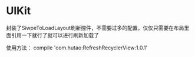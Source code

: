 # UIKit
封装了SiwpeToLoadLayout刷新控件，不需要过多的配置，仅仅只需要在布局里面引用一下就行了就可以进行刷新加载了

使用方法：
compile 'com.hutao:RefreshRecyclerView:1.0.1'
